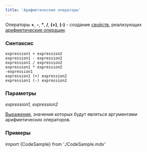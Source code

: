 ```yaml
---
title: 'Арифметические операторы'
---
```


Операторы **+**, **-**, **\***, **/**, **(+)**, **(-)** - создание [свойств](Properties.md), реализующих [арифметические операции](Arithmetic_operators_+_-_..._.md).

### Синтаксис

    expression1 + expression2  
    expression1 - expression2  
    expression1 / expression2  
    expression1 * expression2  
    -expression1
    expression1 (+) expression2  
    expression1 (-) expression2  

### Параметры

*expression1, expression2*

[Выражения](Expression.md), значения которых будут являться аргументами арифметических операторов.

### Примеры

import {CodeSample} from './CodeSample.mdx'

<CodeSample url="https://ru-documentation.lsfusion.org/sample?file=OperatorPropertySample&block=arithmetic"/>

